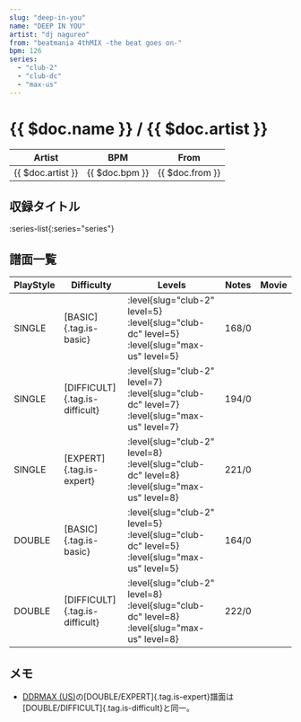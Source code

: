 ```yaml
---
slug: "deep-in-you"
name: "DEEP IN YOU"
artist: "dj nagureo"
from: "beatmania 4thMIX -the beat goes on-"
bpm: 126
series:
  - "club-2"
  - "club-dc"
  - "max-us"
---
```


# {{ $doc.name }} / {{ $doc.artist }}

|Artist|BPM|From|
|------|---|----|
|{{ $doc.artist }}|{{ $doc.bpm }}|{{ $doc.from }}|

## 収録タイトル

:series-list{:series="series"}

## 譜面一覧

|PlayStyle|Difficulty|Levels|Notes|Movie|
|---------|----------|------|-----|-----|
|SINGLE|[BASIC]{.tag.is-basic}|:level{slug="club-2" level=5} :level{slug="club-dc" level=5} :level{slug="max-us" level=5}|168/0||
|SINGLE|[DIFFICULT]{.tag.is-difficult}|:level{slug="club-2" level=7} :level{slug="club-dc" level=7} :level{slug="max-us" level=7}|194/0||
|SINGLE|[EXPERT]{.tag.is-expert}|:level{slug="club-2" level=8} :level{slug="club-dc" level=8} :level{slug="max-us" level=8}|221/0||
|DOUBLE|[BASIC]{.tag.is-basic}|:level{slug="club-2" level=5} :level{slug="club-dc" level=5} :level{slug="max-us" level=5}|164/0||
|DOUBLE|[DIFFICULT]{.tag.is-difficult}|:level{slug="club-2" level=8} :level{slug="club-dc" level=8} :level{slug="max-us" level=8}|222/0||

## メモ

- [DDRMAX (US)](/series/max-us)の[DOUBLE/EXPERT]{.tag.is-expert}譜面は[DOUBLE/DIFFICULT]{.tag.is-difficult}と同一。
